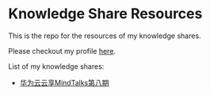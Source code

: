 # Knowledge Share Resources

This is the repo for the resources of my knowledge shares. 

Please checkout my profile [here](https://github.com/tikazyq).

List of my knowledge shares:
- [华为云云享MindTalks第八期](https://github.com/tikazyq/knowledge-share/tree/main/20201217-huawei-cloud-mindtalks)

